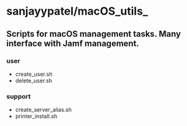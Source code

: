 # sanjayypatel/macOS_utils_

## Scripts for macOS management tasks.  Many interface with Jamf management.

### user
- create_user.sh
- delete_user.sh

### support
- create_server_alias.sh
- printer_install.sh
